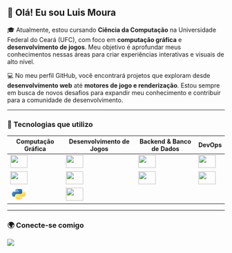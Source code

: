 ## 👋 Olá! Eu sou Luis Moura

🎓 Atualmente, estou cursando **Ciência da Computação** na Universidade Federal do Ceará (UFC), com foco em **computação gráfica** e **desenvolvimento de jogos**. Meu objetivo é aprofundar meus conhecimentos nessas áreas para criar experiências interativas e visuais de alto nível.

💻 No meu perfil GitHub, você encontrará projetos que exploram desde **desenvolvimento web** até **motores de jogo e renderização**. Estou sempre em busca de novos desafios para expandir meu conhecimento e contribuir para a comunidade de desenvolvimento.

---

### 🚀 Tecnologias que utilizo

| Computação Gráfica | Desenvolvimento de Jogos | Backend & Banco de Dados | DevOps |
|--------------------|-------------------------|--------------------------|--------|
| <img src="https://cdn.jsdelivr.net/gh/devicons/devicon@latest/icons/opengl/opengl-original.svg" height="30" width="40">  | <img src="https://cdn.jsdelivr.net/gh/devicons/devicon@latest/icons/godot/godot-original-wordmark.svg" height="30" width="40"> | <img src="https://img.icons8.com/color/344/django.png" height="30" width="40"> | <img src="https://cdn.jsdelivr.net/gh/devicons/devicon/icons/docker/docker-original-wordmark.svg" height="30" width="40"> |
| <img src="https://pypi-camo.freetls.fastly.net/61176205c57617d9a603918334772386cbe1bad8/68747470733a2f2f7261772e67697468756275736572636f6e74656e742e636f6d2f707967616d652d636f6d6d756e6974792f707967616d652d63652f6d61696e2f646f63732f726553542f5f7374617469632f707967616d655f63655f6c6f676f2e737667" height="30" width="40"> | <img src="https://cdn.jsdelivr.net/gh/devicons/devicon/icons/unity/unity-original.svg" height="30" width="40"> | <img src="https://cdn.jsdelivr.net/gh/devicons/devicon/icons/postgresql/postgresql-original-wordmark.svg" height="30" width="40"> | <img src="https://cdn.jsdelivr.net/gh/devicons/devicon/icons/linux/linux-original.svg" height="30" width="40"> |
| <img src="https://raw.githubusercontent.com/devicons/devicon/master/icons/python/python-original.svg" height="30" width="40"> | <img src="https://cdn.jsdelivr.net/gh/devicons/devicon/icons/typescript/typescript-original.svg" height="30" width="40"> |  |  |

---

### 🌍 Conecte-se comigo  
<a href="https://br.linkedin.com/in/luis-henrique-moura-da-silva-12570720a" target="_blank"><img src="https://img.shields.io/badge/-LinkedIn-%230077B5?style=for-the-badge&logo=linkedin&logoColor=white" target="_blank"></a>  
